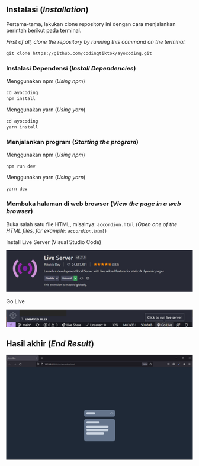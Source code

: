 ## Instalasi  (*Installation*)

Pertama-tama, lakukan clone repository ini dengan cara menjalankan perintah berikut pada terminal.

*First of all, clone the repository by running this command on the terminal.*

```
git clone https://github.com/codingtiktok/ayocoding.git
```

### Instalasi Dependensi (*Install Dependencies*)

Menggunakan npm (*Using npm*)

```
cd ayocoding
npm install
```

Menggunakan yarn (*Using yarn*)

```
cd ayocoding
yarn install
```

### Menjalankan program (*Starting the program*)

Menggunakan npm (*Using npm*)

```
npm run dev
```

Menggunakan yarn (*Using yarn*)

```
yarn dev
```

### Membuka halaman di web browser (*View the page in a web browser*)

Buka salah satu file HTML, misalnya: `accordion.html` (*Open one of the HTML files, for example: `accordion.html`*)

Install Live Server (Visual Studio Code)

![Install live server](https://github.com/codingtiktok/ayocoding/blob/main/src/img/live-server.png)

Go Live

![Go Live](https://github.com/codingtiktok/ayocoding/blob/main/src/img/run-live-server.png)

## Hasil akhir (*End Result*)

![Done](https://github.com/codingtiktok/ayocoding/blob/main/src/img/accordion.png)